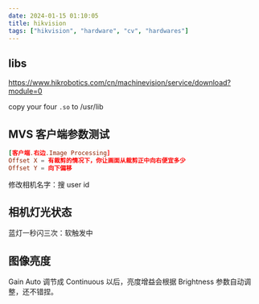 ```yaml
---
date: 2024-01-15 01:10:05
title: hikvision
tags: ["hikvision", "hardware", "cv", "hardwares"]
---
```

## libs

https://www.hikrobotics.com/cn/machinevision/service/download?module=0

copy your four `.so` to /usr/lib

## MVS 客户端参数测试

```toml
[客户端.右边.Image Processing]
Offset X = 有裁剪的情况下，你让画面从裁剪正中向右便宜多少
Offset Y = 向下偏移
```

修改相机名字：搜 user id

## 相机灯光状态

蓝灯一秒闪三次：软触发中

## 图像亮度

Gain Auto 调节成 Continuous 以后，亮度增益会根据 Brightness 参数自动调整，还不错捏。
